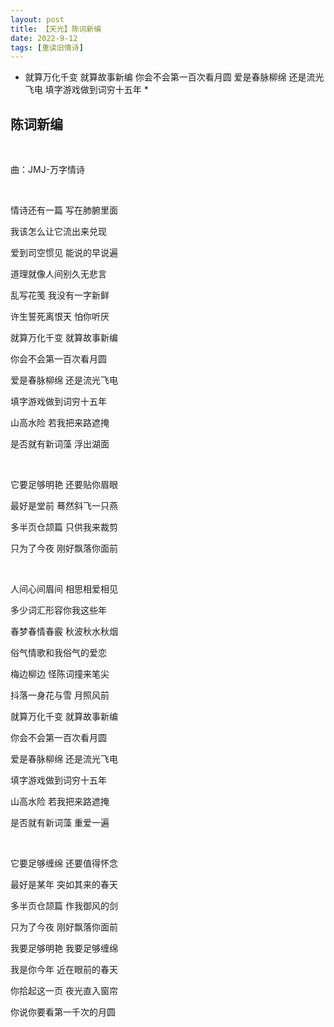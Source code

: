 ```yaml
---
layout: post
title: 【天光】陈词新编
date: 2022-9-12
tags: [重读旧情诗]
---
```


* 就算万化千变 就算故事新编 你会不会第一百次看月圆 爱是春脉柳绵 还是流光飞电 填字游戏做到词穷十五年 *

## 陈词新编

<br>

曲：JMJ-万字情诗

<br>

情诗还有一篇 写在肺腑里面

我该怎么让它流出来兑现

爱到司空惯见 能说的早说遍

道理就像人间别久无悲言

乱写花笺 我没有一字新鲜

许生誓死离恨天 怕你听厌


就算万化千变 就算故事新编

你会不会第一百次看月圆

爱是春脉柳绵 还是流光飞电

填字游戏做到词穷十五年

山高水险 若我把来路遮掩

是否就有新词藻 浮出湖面

<br>

它要足够明艳 还要贴你眉眼

最好是堂前 蓦然斜飞一只燕

多半页仓颉篇 只供我来裁剪

只为了今夜 刚好飘落你面前

<br>

人间心间眉间 相思相爱相见

多少词汇形容你我这些年

春梦春情春霰 秋波秋水秋烟

俗气情歌和我俗气的爱恋

梅边柳边 怪陈词撞来笔尖

抖落一身花与雪 月照风前

就算万化千变 就算故事新编

你会不会第一百次看月圆

爱是春脉柳绵 还是流光飞电

填字游戏做到词穷十五年

山高水险 若我把来路遮掩

是否就有新词藻 重爱一遍

<br>

它要足够缠绵 还要值得怀念

最好是某年 突如其来的春天

多半页仓颉篇 作我御风的剑

只为了今夜 刚好飘落你面前

我要足够明艳 我要足够缠绵

我是你今年 近在眼前的春天

你拾起这一页 夜光直入窗帘

你说你要看第一千次的月圆

<br>
<br>


